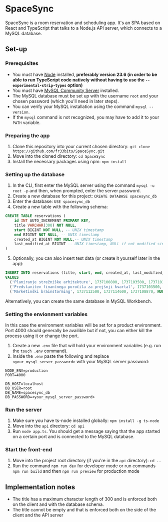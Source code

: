 # SpaceSync

SpaceSync is a room reservation and scheduling app. It's an SPA based on React and TypeScript that talks to a Node.js API server, which connects to a MySQL database.

## Set-up

### Prerequisites

- You must have [Node](https://nodejs.org/en) installed, **preferably version 23.6 (in order to be able to run TypeScript code natively without having to use the `--experimental-strip-types` option)**
- You must have [MySQL Community Server](https://dev.mysql.com/downloads/) installed.
- The MySQL database must be set up with the username `root` and your chosen password (which you'll need in later steps).
- You can verify your MySQL installation using the command `mysql --version`.
- If the `mysql` command is not recognized, you may have to add it to your `PATH` variable.

### Preparing the app

1. Clone this repository into your current chosen directory: `git clone https://github.com/fr33bits/SpaceSync.git`
2. Move into the cloned directory: `cd SpaceSync`
3. Install the necessary packages using npm: `npm install`

### Setting up the database

1. In the CLI, first enter the MySQL server using the command `mysql -u root -p` and then, when prompted, enter the server password.
2. Create a new database for this project: `CREATE DATABASE spacesync_db`
3. Enter the database: `USE spacesync_db`
4. Create a new table with the following schema:

```sql
CREATE TABLE reservations (
    id INT AUTO_INCREMENT PRIMARY KEY,
    title VARCHAR(300) NOT NULL,
    start BIGINT NOT NULL, -- UNIX timestamp
    end BIGINT NOT NULL, -- UNIX timestamp
    created_at BIGINT NOT NULL,-- UNIX timestamp
    last_modified_at BIGINT -- UNIX timestamp, NULL if not modified since creation
)
```

5. Optionally, you can also insert test data (or create it yourself later in the app):

```sql
INSERT INTO reservations (title, start, end, created_at, last_modified_at)
VALUES
  ('Planiranje strežniške arhitekture', 1737100800, 1737103500, 1737101524, NULL),
  ('Predstavitev finančnega poročila za prejšnji kvartal', 1737103500, 1737105300, 1737099059, 1737101512),
  ('Marketinški brainstorming', 1737112500, 1737114600, 1737108870, NULL);
```

Alternatively, you can create the same database in MySQL Workbench.

### Setting the envionment variables

In this case the environment variables will be set for a product environment. Port 4000 should generally be availible but if not, you can either kill the process using it or change the port.

1. Create a new `.env` file that will hold your environment variables (e.g. run the `touch .env` command).
2. Inside the `.env` paste the following and replace `<your_mysql_server_password>` with your MySQL server password:

```env
NODE_ENV=production
PORT=4000

DB_HOST=localhost
DB_USER=root
DB_NAME=spacesync_db
DB_PASSWORD=<your_mysql_server_password>
```

### Run the server

1. Make sure you have ts-node installed globally: `npm install -g ts-node`
2. Move into the `api` directory: `cd api`
3. Run `node app.ts`. You should get a message saying that the app started on a certain port and is connected to the MySQL database.

### Start the front-end

1. Move into the project root directory (if you're in the `api` directory): `cd ..`
2. Run the command `npm run dev` for developer mode or run commands `npm run build` and then `npm run preview` for production mode

## Implementation notes

- The title has a maximum character length of 300 and is enforced both on the client and with the database schema.
- The title cannot be empty and that is enforced both on the side of the client and the API server